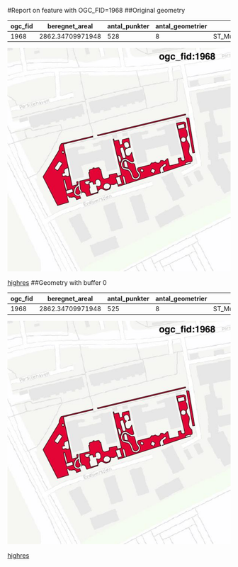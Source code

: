 #Report on feature with OGC_FID=1968
##Original geometry



| ogc_fid |  beregnet_areal  | antal_punkter | antal_geometrier |      type       |
|---------|------------------|---------------|------------------|-----------------|
|    1968 | 2862.34709971948 |           528 |                8 | ST_MultiPolygon|
![geom](../images/1968_invalid.jpg)


[highres](https://raw.githubusercontent.com/Septima/herlev/master/images/1968_invalid_highres.jpg)
##Geometry with buffer 0



| ogc_fid |  beregnet_areal  | antal_punkter | antal_geometrier |      type       |
|---------|------------------|---------------|------------------|-----------------|
|    1968 | 2862.34709971948 |           525 |                8 | ST_MultiPolygon|
![geom](../images/1968_buffer0.jpg)


[highres](https://raw.githubusercontent.com/Septima/herlev/master/images/1968_buffer0_highres.jpg)
